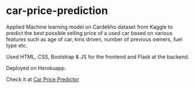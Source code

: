# car-price-prediction
Applied Machine learning model on Cardekho dataset from Kaggle to predict the best possible selling price of a used car based on various features such as age of car, kms driven, number of previous owners, fuel type etc.

Used HTML, CSS, Bootstrap & JS for the frontend and Flask at the backend.

Deployed on Herokuapp.

Check it at [Car Price Predictor](https://sell-old-cars.herokuapp.com/)
